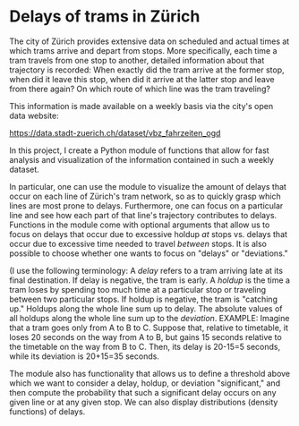 # Delays of trams in Zürich

The city of Zürich provides extensive data on scheduled and actual times at which trams arrive and depart from stops. More specifically, each time a tram travels from one stop to another, detailed information about that trajectory is recorded: When exactly did the tram arrive at the former stop, when did it leave this stop, when did it arrive at the latter stop and leave from there again? On which route of which line was the tram traveling? 

This information is made available on a weekly basis via the city's open data website:

https://data.stadt-zuerich.ch/dataset/vbz_fahrzeiten_ogd

In this project, I create a Python module of functions that allow for fast analysis and visualization of the information contained in such a weekly dataset. 

In particular, one can use the module to visualize the amount of delays that occur on each line of Zürich's tram network, so as to quickly grasp which lines are most prone to delays. Furthermore, one can focus on a particular line and see how each part of that line's trajectory contributes to delays. Functions in the module come with optional arguments that allow us to focus on delays that occur due to excessive holdup *at* stops vs. delays that occur due to excessive time needed to travel *between* stops. It is also possible to choose whether one wants to focus on "delays" or "deviations."

(I use the following terminology: A *delay* refers to a tram arriving late at its final destination. If delay is negative, the tram is early. A *holdup* is the time a tram loses by spending too much time at a particular stop or traveling between two particular stops. If holdup is negative, the tram is "catching up." Holdups along the whole line sum up to delay. The absolute values of all holdups along the whole line sum up to the *deviation*. EXAMPLE: Imagine that a tram goes only from A to B to C. Suppose that, relative to timetable, it loses 20 seconds on the way from A to B, but gains 15 seconds relative to the timetable on the way from B to C. Then, its delay is 20-15=5 seconds, while its deviation is 20+15=35 seconds. 

The module also has functionality that allows us to define a threshold above which we want to consider a delay, holdup, or deviation "significant," and then compute the probability that such a significant delay occurs on any given line or at any given stop. We can also display distributions (density functions) of delays.

